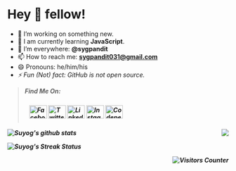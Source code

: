 # Hey 👋 fellow!

- 🔭 I’m working on something new.
- 🌱 I am currently learning **JavaScript**.
- 🤔 I’m everywhere: **@sygpandit**
- 📫 How to reach me: **sygpandit031@gmail.com** 
- 😄 Pronouns: he/him/his
- <i> ⚡ Fun (Not) fact: GitHub is not open source.

> <b> Find Me On:
> <p align="left" style="padding:10px 10px 10px 10px">
> <a href="https://fb.com/sygpandit" target="blank"><img align="center" src="https://raw.githubusercontent.com/rahuldkjain/github-profile-readme-generator/master/src/images/icons/Social/facebook.svg" alt="Facebook" height="30" width="40" /></a>
> <a href="https://twitter.com/sygpandit" target="blank"><img align="center" src="https://raw.githubusercontent.com/rahuldkjain/github-profile-readme-generator/master/src/images/icons/Social/twitter.svg" alt="Twitter" height="30" width="40" /></a>
> <a href="https://linkedin.com/in/sygpandit" target="blank"><img align="center" src="https://raw.githubusercontent.com/rahuldkjain/github-profile-readme-generator/master/src/images/icons/Social/linked-in-alt.svg" alt="LinkedIn" height="30" width="40" /></a>
> <a href="https://instagram.com/sygpandit" target="blank"><img align="center" src="https://raw.githubusercontent.com/rahuldkjain/github-profile-readme-generator/master/src/images/icons/Social/instagram.svg" alt="Instagram" height="30" width="40" /></a>
> <a href="https://codepen.io/sygpandit" target="blank"><img align="center" src="https://raw.githubusercontent.com/rahuldkjain/github-profile-readme-generator/master/src/images/icons/Social/codepen.svg" alt="Codepen" height="30" width="40" /></a>

</p>

<img align="right" src="https://github-readme-stats.vercel.app/api/top-langs/?username=sygpandit&layout=compact&theme=blueberry"/>

![Suyog's github stats](https://awesome-github-stats.azurewebsites.net/user-stats/sygpandit?cardType=octocat&theme=blueberry)

![Suyog's Streak Status](https://github-readme-streak-stats.herokuapp.com/?user=sygpandit&theme=blueberry&layout=compact)

<img align="right" src="https://visitor-badge.glitch.me/badge?page_id=sygpandit.sygpandit" alt="Visitors Counter" />